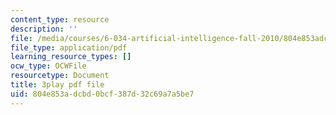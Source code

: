 ```yaml
---
content_type: resource
description: ''
file: /media/courses/6-034-artificial-intelligence-fall-2010/804e853adcbd0bcf387d32c69a7a5be7_sh3EPjhhd40.pdf
file_type: application/pdf
learning_resource_types: []
ocw_type: OCWFile
resourcetype: Document
title: 3play pdf file
uid: 804e853a-dcbd-0bcf-387d-32c69a7a5be7
---
```

